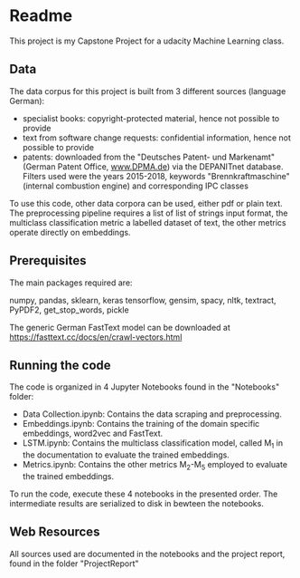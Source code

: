 # Readme

This project is my Capstone Project for a udacity Machine Learning class.


## Data

The data corpus for this project is built from 3 different sources (language German):
+ specialist books: copyright-protected material, hence not possible to provide
+ text from software change requests: confidential information, hence not possible to provide
+ patents: downloaded from the "Deutsches Patent- und Markenamt" (German Patent Office, www.DPMA.de) via the DEPANITnet database. Filters used were the years 2015-2018, keywords "Brennkraftmaschine" (internal combustion engine) and corresponding IPC classes 

To use this code, other data corpora can be used, either pdf or plain text. The preprocessing pipeline requires a list of list of strings input format, the multiclass classification metric a labelled dataset of text, the other metrics operate directly on embeddings. 

## Prerequisites

The main packages required are: 

numpy, pandas, sklearn, keras tensorflow, gensim, spacy, nltk, textract, PyPDF2, get_stop_words, pickle

The generic German FastText model can be downloaded at https://fasttext.cc/docs/en/crawl-vectors.html



## Running the code

The code is organized in 4 Jupyter Notebooks found in the "Notebooks" folder:
+ Data Collection.ipynb: Contains the data scraping and preprocessing.
+ Embeddings.ipynb: Contains the training of the domain specific embeddings, word2vec and FastText.
+ LSTM.ipynb: Contains the multiclass classification model, called M<sub>1</sub> in the documentation to evaluate the trained embeddings.
+ Metrics.ipynb: Contains the other metrics M<sub>2</sub>-M<sub>5</sub> employed to evaluate the trained embeddings.

To run the code, execute these 4 notebooks in the presented order. The intermediate results are serialized to disk in bewteen the notebooks.



## Web Resources

All sources used are documented in the notebooks and the project report, found in the folder "ProjectReport"
